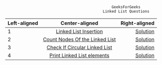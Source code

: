                                                     GeeksForGeeks
                                                Linked List Questions 
                                                
| Left-aligned | Center-aligned | Right-aligned |
| :---         |     :---:      |          ---: |
|         1     |[Linked List Insertion](https://practice.geeksforgeeks.org/problems/linked-list-insertion-1587115620/1?page=1&difficulty[]=-1&category[]=Linked%20List&sortBy=submissions)      | [Solution](https://github.com/Asmit-Rai/GeeksForGeeks/blob/2bc5bf60f93a4fb5f66f8c9f8e09ec209a160650/GFG/1.cpp)|
|2 |[Count Nodes Of the Linked List](https://practice.geeksforgeeks.org/problems/count-nodes-of-linked-list/1?page=1&difficulty[]=-1&category[]=Linked%20List&sortBy=submissions)| [Solution](https://github.com/Asmit-Rai/GeeksForGeeks/blob/2bc5bf60f93a4fb5f66f8c9f8e09ec209a160650/GFG/2.cpp)|
|3  |[Check If Circular Linked List](https://practice.geeksforgeeks.org/problems/circular-linked-list/1?page=1&difficulty[]=-1&category[]=Linked%20List&sortBy=submissions)| [Solution](https://github.com/Asmit-Rai/GeeksForGeeks/blob/2bc5bf60f93a4fb5f66f8c9f8e09ec209a160650/GFG/3.cpp)|
|4  |[Print Linked List elements](https://practice.geeksforgeeks.org/problems/print-linked-list-elements/1?page=1&difficulty[]=-1&category[]=Linked%20List&sortBy=submissions)| [Solution](https://github.com/Asmit-Rai/GeeksForGeeks/blob/2bc5bf60f93a4fb5f66f8c9f8e09ec209a160650/GFG/4.cpp)|







